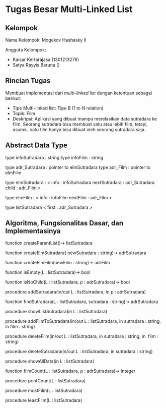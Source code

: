 # Tugas Besar Multi-Linked List

## Kelompok
Nama Kelompok: Mogekov Hashasky II

Anggota Kelompok:
- Kaisar Kertarajasa (1301213276)
- Satya Rayyis Baruna ()

## Rincian Tugas
Membuat implementasi dari _multi-linked list_ dengan ketentuan sebagai berikut:
- Tipe Multi-linked list: Tipe B (1 to N relation)
- Topik: Film
- Deskripsi: Aplikasi yang dibuat mampu merelasikan data sutradara ke film. Seorang sutradara bisa membuat satu atau lebih film, tetapi, asumsi, satu film hanya bisa dibuat oleh seorang sutradara saja.

## Abstract Data Type

type infoSutradara   : string
type infoFilm    : string

type adr_Sutradara   : pointer to elmSutradara
type adr_Film    : pointer to elmFilm

type elmSutradara : <
    info   : infoSutradara
    nextSutradara : adr_Sutradara
    child   : adr_Film >

type elmFilm : <
    info   : infoFilm
    nextFilm : adr_Film >
 
type listSutradara <
    first   : adr_Sutradara >
 

## Algoritma, Fungsionalitas Dasar, dan Implementasinya

function createParentList()-> listSutradara


function createElmSutradara( newSutradara : string)-> adrSutradara

function createElmFilm(newFilm : string)-> adrFilm
 

function isEmpty(L : listSutradara)-> bool

function isNoChild(L : listSutradara, p : adrSutradara)-> bool

procedure addSutradara(in/out L : listSutradara, in p : adrSutradara)

function findSutradara(L : listSutradara, sutradara : string)-> adrSutradara

procedure showListSutradara(in L : listSutradara)

  
procedure addFilmToSutradara(in/out L : listSutradara, in sutradara : string, in film : string)

procedure deleteFilm(in/out L : listSutradara, in sutradara : string, in  film : string)

procedure deleteSutradara(in/out L : listSutradara, in sutradara : string)

procedure showAllData(in L : listSutradara)

function filmCount(L : listSutradara, p : adrSutradara)-> integer

procedure printCount(L : listSutradara)

procedure mostFilm(L : listSutradara)

procedure leastFilm(L : listSutradara)

